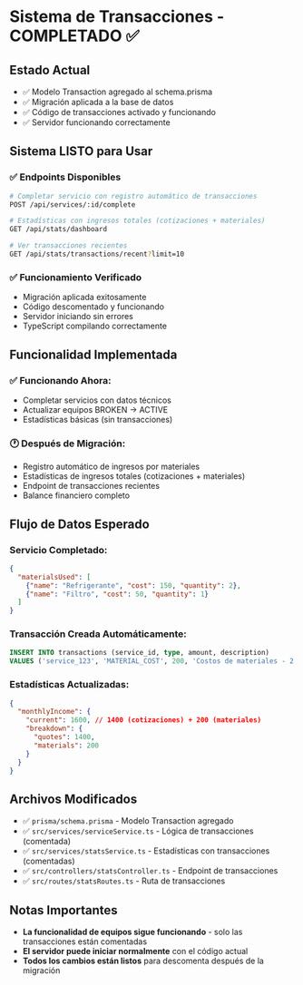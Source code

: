 # Sistema de Transacciones - COMPLETADO ✅

## Estado Actual
- ✅ Modelo Transaction agregado al schema.prisma
- ✅ Migración aplicada a la base de datos
- ✅ Código de transacciones activado y funcionando
- ✅ Servidor funcionando correctamente

## Sistema LISTO para Usar

### ✅ Endpoints Disponibles
```bash
# Completar servicio con registro automático de transacciones
POST /api/services/:id/complete

# Estadísticas con ingresos totales (cotizaciones + materiales)
GET /api/stats/dashboard

# Ver transacciones recientes
GET /api/stats/transactions/recent?limit=10
```

### ✅ Funcionamiento Verificado
- Migración aplicada exitosamente
- Código descomentado y funcionando
- Servidor iniciando sin errores
- TypeScript compilando correctamente

## Funcionalidad Implementada

### ✅ Funcionando Ahora:
- Completar servicios con datos técnicos
- Actualizar equipos BROKEN → ACTIVE
- Estadísticas básicas (sin transacciones)

### 🕐 Después de Migración:
- Registro automático de ingresos por materiales
- Estadísticas de ingresos totales (cotizaciones + materiales)
- Endpoint de transacciones recientes
- Balance financiero completo

## Flujo de Datos Esperado

### Servicio Completado:
```json
{
  "materialsUsed": [
    {"name": "Refrigerante", "cost": 150, "quantity": 2},
    {"name": "Filtro", "cost": 50, "quantity": 1}
  ]
}
```

### Transacción Creada Automáticamente:
```sql
INSERT INTO transactions (service_id, type, amount, description)
VALUES ('service_123', 'MATERIAL_COST', 200, 'Costos de materiales - 2 items');
```

### Estadísticas Actualizadas:
```json
{
  "monthlyIncome": {
    "current": 1600, // 1400 (cotizaciones) + 200 (materiales)
    "breakdown": {
      "quotes": 1400,
      "materials": 200
    }
  }
}
```

## Archivos Modificados
- ✅ `prisma/schema.prisma` - Modelo Transaction agregado
- ✅ `src/services/serviceService.ts` - Lógica de transacciones (comentada)
- ✅ `src/services/statsService.ts` - Estadísticas con transacciones (comentadas)
- ✅ `src/controllers/statsController.ts` - Endpoint de transacciones
- ✅ `src/routes/statsRoutes.ts` - Ruta de transacciones

## Notas Importantes
- **La funcionalidad de equipos sigue funcionando** - solo las transacciones están comentadas
- **El servidor puede iniciar normalmente** con el código actual
- **Todos los cambios están listos** para descomenta después de la migración